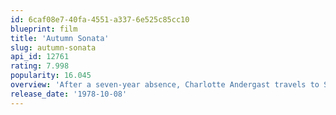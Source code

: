 ```yaml
---
id: 6caf08e7-40fa-4551-a337-6e525c85cc10
blueprint: film
title: 'Autumn Sonata'
slug: autumn-sonata
api_id: 12761
rating: 7.998
popularity: 16.045
overview: 'After a seven-year absence, Charlotte Andergast travels to Sweden to reunite with her daughter Eva. The pair have a troubled relationship: Charlotte sacrificed the responsibilities of motherhood for a career as a classical pianist. Over an emotional night, the pair reopen the wounds of the past. Charlotte gets another shock when she finds out that her mentally impaired daughter, Helena, is out of the asylum and living with Eva.'
release_date: '1978-10-08'
---
```

